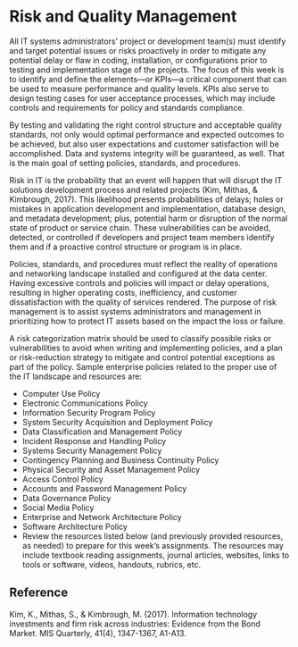 # Risk and Quality Management

All IT systems administrators’ project or development team(s) must identify and target potential issues or risks proactively in order to mitigate any potential delay or flaw in coding, installation, or configurations prior to testing and implementation stage of the projects. The focus of this week is to identify and define the elements—or KPIs—a critical component that can be used to measure performance and quality levels. KPIs also serve to design testing cases for user acceptance processes, which may include controls and requirements for policy and standards compliance.

By testing and validating the right control structure and acceptable quality standards, not only would optimal performance and expected outcomes to be achieved, but also user expectations and customer satisfaction will be accomplished. Data and systems integrity will be guaranteed, as well. That is the main goal of setting policies, standards, and procedures.

Risk in IT is the probability that an event will happen that will disrupt the IT solutions development process and related projects (Kim, Mithas, & Kimbrough, 2017). This likelihood presents probabilities of delays; holes or mistakes in application development and implementation, database design, and metadata development; plus, potential harm or disruption of the normal state of product or service chain. These vulnerabilities can be avoided, detected, or controlled if developers and project team members identify them and if a proactive control structure or program is in place.

Policies, standards, and procedures must reflect the reality of operations and networking landscape installed and configured at the data center. Having excessive controls and policies will impact or delay operations, resulting in higher operating costs, inefficiency, and customer dissatisfaction with the quality of services rendered. The purpose of risk management is to assist systems administrators and management in prioritizing how to protect IT assets based on the impact the loss or failure.

A risk categorization matrix should be used to classify possible risks or vulnerabilities to avoid when writing and implementing policies, and a plan or risk-reduction strategy to mitigate and control potential exceptions as part of the policy. Sample enterprise policies related to the proper use of the IT landscape and resources are:

- Computer Use Policy
- Electronic Communications Policy
- Information Security Program Policy
- System Security Acquisition and Deployment Policy
- Data Classification and Management Policy
- Incident Response and Handling Policy
- Systems Security Management Policy
- Contingency Planning and Business Continuity Policy
- Physical Security and Asset Management Policy
- Access Control Policy
- Accounts and Password Management Policy
- Data Governance Policy
- Social Media Policy
- Enterprise and Network Architecture Policy
- Software Architecture Policy
- Review the resources listed below (and previously provided resources, as needed) to prepare for this week’s assignments. The resources may include textbook reading assignments, journal articles, websites, links to tools or software, videos, handouts, rubrics, etc.

## Reference

Kim, K., Mithas, S., & Kimbrough, M. (2017). Information technology investments and firm risk across industries: Evidence from the Bond Market. MIS Quarterly, 41(4), 1347-1367, A1-A13.
